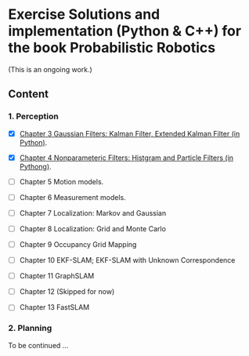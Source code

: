 # Exercise Solutions and implementation (Python & C++) for the book Probabilistic Robotics
(This is an ongoing work.)
## Content

### 1. Perception

- [x] [Chapter 3 Gaussian Filters: Kalman Filter, Extended Kalman Filter (in Python)](gaussian_filters/).

- [x] [Chapter 4 Nonparameteric Filters: Histgram and Particle Filters (in Pythong)](nonparam_filters/).
- [ ] Chapter 5 Motion models.
- [ ] Chapter 6 Measurement models.

- [ ] Chapter 7 Localization: Markov and Gaussian
- [ ] Chapter 8 Localization: Grid and Monte Carlo
- [ ] Chapter 9 Occupancy Grid Mapping
- [ ] Chapter 10 EKF-SLAM; EKF-SLAM with Unknown Correspondence
- [ ] Chapter 11 GraphSLAM
- [ ] Chapter 12 (Skipped for now)
- [ ] Chapter 13 FastSLAM

### 2. Planning

To be continued ...

